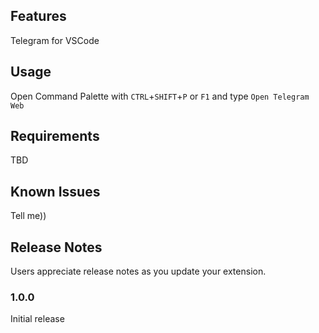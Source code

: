 ## Features

Telegram for VSCode

## Usage

Open Command Palette with `CTRL`+`SHIFT`+`P` or `F1` and type `Open Telegram Web`

## Requirements

TBD

## Known Issues

Tell me))

## Release Notes

Users appreciate release notes as you update your extension.

### 1.0.0

Initial release
